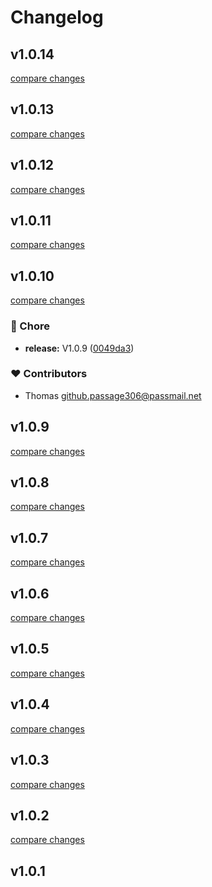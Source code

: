 # Changelog


## v1.0.14

[compare changes](https://github.com/jericho1060/nuxt-ollama/compare/v1.0.13...v1.0.14)

## v1.0.13

[compare changes](https://github.com/jericho1060/nuxt-ollama/compare/v1.0.12...v1.0.13)

## v1.0.12

[compare changes](https://github.com/jericho1060/nuxt-ollama/compare/v1.0.11...v1.0.12)

## v1.0.11

[compare changes](https://github.com/jericho1060/nuxt-ollama/compare/v1.0.10...v1.0.11)

## v1.0.10

[compare changes](https://github.com/jericho1060/nuxt-ollama/compare/v1.0.9...v1.0.10)

### 🏡 Chore

- **release:** V1.0.9 ([0049da3](https://github.com/jericho1060/nuxt-ollama/commit/0049da3))

### ❤️ Contributors

- Thomas <github.passage306@passmail.net>

## v1.0.9

[compare changes](https://github.com/jericho1060/nuxt-ollama/compare/v1.0.8...v1.0.9)

## v1.0.8

[compare changes](https://github.com/jericho1060/nuxt-ollama/compare/v1.0.7...v1.0.8)

## v1.0.7

[compare changes](https://github.com/jericho1060/nuxt-ollama/compare/v1.0.6...v1.0.7)

## v1.0.6

[compare changes](https://github.com/jericho1060/nuxt-ollama/compare/v1.0.5...v1.0.6)

## v1.0.5

[compare changes](https://github.com/jericho1060/nuxt-ollama/compare/v1.0.4...v1.0.5)

## v1.0.4

[compare changes](https://github.com/jericho1060/nuxt-ollama/compare/v1.0.3...v1.0.4)

## v1.0.3

[compare changes](https://github.com/jericho1060/nuxt-ollama/compare/v1.0.2...v1.0.3)

## v1.0.2

[compare changes](https://github.com/jericho1060/nuxt-ollama/compare/v1.0.1...v1.0.2)

## v1.0.1

